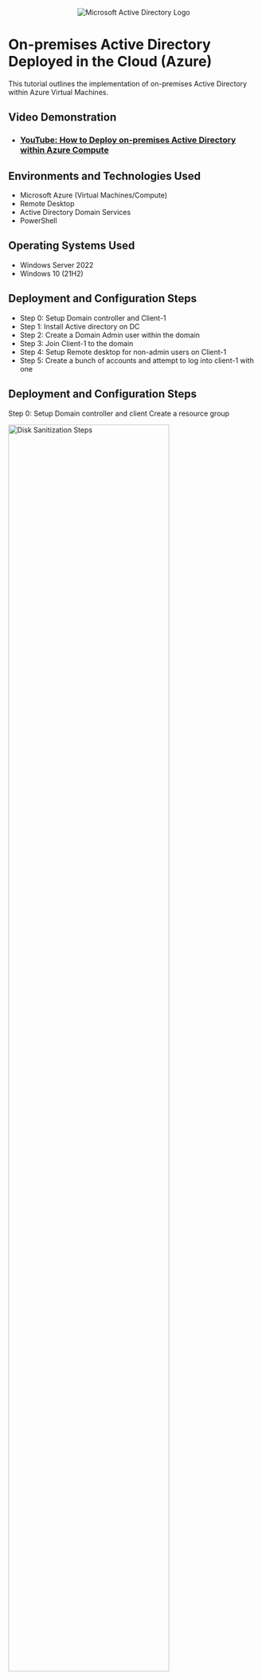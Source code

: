<p align="center">
<img src="https://i.imgur.com/pU5A58S.png" alt="Microsoft Active Directory Logo"/>
</p>

<h1>On-premises Active Directory Deployed in the Cloud (Azure)</h1>
This tutorial outlines the implementation of on-premises Active Directory within Azure Virtual Machines.<br />


<h2>Video Demonstration</h2>

- ### [YouTube: How to Deploy on-premises Active Directory within Azure Compute](https://www.youtube.com)

<h2>Environments and Technologies Used</h2>

- Microsoft Azure (Virtual Machines/Compute)
- Remote Desktop
- Active Directory Domain Services
- PowerShell

<h2>Operating Systems Used </h2>

- Windows Server 2022
- Windows 10 (21H2)

<h2>Deployment and Configuration Steps</h2>

- Step 0: Setup Domain controller and Client-1
- Step 1: Install Active directory on DC
- Step 2: Create a Domain Admin user within the domain
- Step 3: Join Client-1 to the domain
- Step 4: Setup Remote desktop for non-admin users on Client-1
- Step 5: Create a bunch of accounts and attempt to log into client-1 with one

<h2>Deployment and Configuration Steps</h2>
Step 0: Setup Domain controller and client
Create a resource group
<p>
<img src="https://i.imgur.com/ssQA9XK.png" height="80%" width="80%" alt="Disk Sanitization Steps"/>
</p>
<p>
Doesn't matter what you name it. I'm naming this one Active-Directory for the sake of the project.
</p>
<br />
Create a Virtual Network
<p>
<img src="https://i.imgur.com/uJayJdD.png" height="80%" width="80%" alt="Disk Sanitization Steps"/>
</p>
<p>
</p>
<br />
Create a Virtual Machine (You may want to name it dc-1). Make sure when choosing the image you choose "Windows server 2022"
<p>
<img src="https://i.imgur.com/XEEV5Lp.png" height="80%" width="80%" alt="Disk Sanitization Steps"/>
</p>
<p>
You may want to name it dc-1. Make sure when choosing the image you choose "Windows server 2022"
</p>
<br />

Once the VM is done being made (you'll get a notification when its done), set the domain controller to have a static IP address.

<p>
<img src="https://i.imgur.com/eVzgBSG.png" height="80%" width="80%" alt="Disk Sanitization Steps"/>
</p>
<p>
</p>
<br />

<p>
<img src="https://i.imgur.com/bI5fdVV.png" height="80%" width="80%" alt="Disk Sanitization Steps"/>
</p>
<p>
</p>
<br />



<p>
<img src="https://i.imgur.com/Yk3pPJ0.png" height="80%" width="80%" alt="Disk Sanitization Steps"/>
</p>
<p>

</p>
<br />



<p>
<img src="https://i.imgur.com/Pbos67O.png" height="80%" width="80%" alt="Disk Sanitization Steps"/>
</p>
<p>
We do this because our DC is going to act as a DNS. Note the private IP address because we'll need this in a sec.
</p>
<br />

Once the VM is finished log into it and disable windows firewall.

<p>
<img src="https://i.imgur.com/slDrTuS.png" height="80%" width="80%" alt="Disk Sanitization Steps"/>
</p>
<p>
</p>
<br />



<p>
<img src="https://i.imgur.com/lyGLfSj.png" height="45%" width="45%" alt="Disk Sanitization Steps"/>
</p>
<p>
</p>
<br />



<p>
<img src="https://i.imgur.com/EEE8ACo.png" height="45%" width="45%" alt="Disk Sanitization Steps"/>
</p>
<p>
</p>
<br />



<p>
<img src="https://i.imgur.com/0NvtaDl.png" height="80%" width="80%" alt="Disk Sanitization Steps"/>
</p>
<p>
</p>
<br />



<p>
<img src="https://i.imgur.com/ZkWnn6E.png" height="80%" width="80%" alt="Disk Sanitization Steps"/>
</p>
<p>
</p>
<br />

Setup Client-1

<p>
<img src="https://i.imgur.com/XEEV5Lp.png" height="80%" width="80%" alt="Disk Sanitization Steps"/>
</p>
<p>
Use a windows 10 image and make sure its in the same region as DC.
</p>
<br />



After Client-1 is setup change its dns settings to DC-1 private ip address.

<p>
<img src="https://i.imgur.com/inM7Mmy.png" height="80%" width="80%" alt="Disk Sanitization Steps"/>
</p>
<p>
</p>
<br />



<p>
<img src="https://i.imgur.com/jVqUSq9.png" height="80%" width="80%" alt="Disk Sanitization Steps"/>
</p>
<p>
</p>
<br />



<p>
<img src="https://i.imgur.com/lvkpcpK.png" height="80%" width="80%" alt="Disk Sanitization Steps"/>
</p>
<p>
</p>
<br />



<p>
<img src="https://i.imgur.com/jVqUSq9.png" height="80%" width="80%" alt="Disk Sanitization Steps"/>
</p>
<p>
</p>
<br />



<p>
<img src="" height="80%" width="80%" alt="Disk Sanitization Steps"/>
</p>
<p>
</p>
<br />



<p>
<img src="https://i.imgur.com/PR6XPfC.png" height="80%" width="80%" alt="Disk Sanitization Steps"/>
</p>
<p>
</p>
<br />



<p>
<img src="https://i.imgur.com/uMMRAMo.png" height="80%" width="80%" alt="Disk Sanitization Steps"/>
</p>
<p>
Make sure you click save.
</p>
<br />

<p>
Open powershell as an admin and type "ipconfig /all"
</p>

<p>
<img src="https://i.imgur.com/3SJtooq.png" height="80%" width="80%" alt="Disk Sanitization Steps"/>
</p>
It should list the private IP of DC-1 for a DNS server.
<p>
</p>
<br />

Try to ping DC-1 private ip from client-1

<p>
<img src="https://i.imgur.com/bKijfLo.png" height="80%" width="80%" alt="Disk Sanitization Steps"/>
</p>
<p>
If the pings are successful then step 0 is finished.
</p>
<br />
<h2></h2>
Step 1: Installing Active Directory on DC
Inside Server Manager
<p>
<img src="https://i.imgur.com/4EGF7b3.png" height="80%" width="80%" alt="Disk Sanitization Steps"/>
</p>
<p>
</p>
<br />



<p>
<img src="https://i.imgur.com/LsEdtrN.png" height="80%" width="80%" alt="Disk Sanitization Steps"/>
</p>
<p>
Select "Next" at the bottom until you get to the "Sever Roles" page
</p>
<br />



<p>
<img src="https://i.imgur.com/54J5DCt.png" height="80%" width="80%" alt="Disk Sanitization Steps"/>
</p>
<p>

</p>
<br />



<p>
<img src="https://i.imgur.com/k7uYmy9.png" height="80%" width="80%" alt="Disk Sanitization Steps"/>
</p>
<p>

</p>
<br />




<p>
<img src="" height="80%" width="80%" alt="Disk Sanitization Steps"/>
</p>
<p>
Lorem ipsum dolor sit amet, consectetur adipiscing elit, sed do eiusmod tempor incididunt ut labore et dolore magna aliqua. Ut enim ad minim veniam, quis nostrud exercitation ullamco laboris nisi ut aliquip ex ea commodo consequat. Duis aute irure dolor in reprehenderit in voluptate velit esse cillum dolore eu fugiat nulla pariatur.
</p>
<br />




<p>
<img src="" height="80%" width="80%" alt="Disk Sanitization Steps"/>
</p>
<p>
Lorem ipsum dolor sit amet, consectetur adipiscing elit, sed do eiusmod tempor incididunt ut labore et dolore magna aliqua. Ut enim ad minim veniam, quis nostrud exercitation ullamco laboris nisi ut aliquip ex ea commodo consequat. Duis aute irure dolor in reprehenderit in voluptate velit esse cillum dolore eu fugiat nulla pariatur.
</p>
<br />




<p>
<img src="" height="80%" width="80%" alt="Disk Sanitization Steps"/>
</p>
<p>
Lorem ipsum dolor sit amet, consectetur adipiscing elit, sed do eiusmod tempor incididunt ut labore et dolore magna aliqua. Ut enim ad minim veniam, quis nostrud exercitation ullamco laboris nisi ut aliquip ex ea commodo consequat. Duis aute irure dolor in reprehenderit in voluptate velit esse cillum dolore eu fugiat nulla pariatur.
</p>
<br />




<p>
<img src="" height="80%" width="80%" alt="Disk Sanitization Steps"/>
</p>
<p>
Lorem ipsum dolor sit amet, consectetur adipiscing elit, sed do eiusmod tempor incididunt ut labore et dolore magna aliqua. Ut enim ad minim veniam, quis nostrud exercitation ullamco laboris nisi ut aliquip ex ea commodo consequat. Duis aute irure dolor in reprehenderit in voluptate velit esse cillum dolore eu fugiat nulla pariatur.
</p>
<br />




<p>
<img src="" height="80%" width="80%" alt="Disk Sanitization Steps"/>
</p>
<p>
Lorem ipsum dolor sit amet, consectetur adipiscing elit, sed do eiusmod tempor incididunt ut labore et dolore magna aliqua. Ut enim ad minim veniam, quis nostrud exercitation ullamco laboris nisi ut aliquip ex ea commodo consequat. Duis aute irure dolor in reprehenderit in voluptate velit esse cillum dolore eu fugiat nulla pariatur.
</p>
<br />




<p>
<img src="" height="80%" width="80%" alt="Disk Sanitization Steps"/>
</p>
<p>
Lorem ipsum dolor sit amet, consectetur adipiscing elit, sed do eiusmod tempor incididunt ut labore et dolore magna aliqua. Ut enim ad minim veniam, quis nostrud exercitation ullamco laboris nisi ut aliquip ex ea commodo consequat. Duis aute irure dolor in reprehenderit in voluptate velit esse cillum dolore eu fugiat nulla pariatur.
</p>
<br />




<p>
<img src="" height="80%" width="80%" alt="Disk Sanitization Steps"/>
</p>
<p>
Lorem ipsum dolor sit amet, consectetur adipiscing elit, sed do eiusmod tempor incididunt ut labore et dolore magna aliqua. Ut enim ad minim veniam, quis nostrud exercitation ullamco laboris nisi ut aliquip ex ea commodo consequat. Duis aute irure dolor in reprehenderit in voluptate velit esse cillum dolore eu fugiat nulla pariatur.
</p>
<br />




<p>
<img src="" height="80%" width="80%" alt="Disk Sanitization Steps"/>
</p>
<p>
Lorem ipsum dolor sit amet, consectetur adipiscing elit, sed do eiusmod tempor incididunt ut labore et dolore magna aliqua. Ut enim ad minim veniam, quis nostrud exercitation ullamco laboris nisi ut aliquip ex ea commodo consequat. Duis aute irure dolor in reprehenderit in voluptate velit esse cillum dolore eu fugiat nulla pariatur.
</p>
<br />




<p>
<img src="" height="80%" width="80%" alt="Disk Sanitization Steps"/>
</p>
<p>
Lorem ipsum dolor sit amet, consectetur adipiscing elit, sed do eiusmod tempor incididunt ut labore et dolore magna aliqua. Ut enim ad minim veniam, quis nostrud exercitation ullamco laboris nisi ut aliquip ex ea commodo consequat. Duis aute irure dolor in reprehenderit in voluptate velit esse cillum dolore eu fugiat nulla pariatur.
</p>
<br />




<p>
<img src="" height="80%" width="80%" alt="Disk Sanitization Steps"/>
</p>
<p>
Lorem ipsum dolor sit amet, consectetur adipiscing elit, sed do eiusmod tempor incididunt ut labore et dolore magna aliqua. Ut enim ad minim veniam, quis nostrud exercitation ullamco laboris nisi ut aliquip ex ea commodo consequat. Duis aute irure dolor in reprehenderit in voluptate velit esse cillum dolore eu fugiat nulla pariatur.
</p>
<br />




<p>
<img src="" height="80%" width="80%" alt="Disk Sanitization Steps"/>
</p>
<p>
Lorem ipsum dolor sit amet, consectetur adipiscing elit, sed do eiusmod tempor incididunt ut labore et dolore magna aliqua. Ut enim ad minim veniam, quis nostrud exercitation ullamco laboris nisi ut aliquip ex ea commodo consequat. Duis aute irure dolor in reprehenderit in voluptate velit esse cillum dolore eu fugiat nulla pariatur.
</p>
<br />




<p>
<img src="" height="80%" width="80%" alt="Disk Sanitization Steps"/>
</p>
<p>
Lorem ipsum dolor sit amet, consectetur adipiscing elit, sed do eiusmod tempor incididunt ut labore et dolore magna aliqua. Ut enim ad minim veniam, quis nostrud exercitation ullamco laboris nisi ut aliquip ex ea commodo consequat. Duis aute irure dolor in reprehenderit in voluptate velit esse cillum dolore eu fugiat nulla pariatur.
</p>
<br />




<p>
<img src="" height="80%" width="80%" alt="Disk Sanitization Steps"/>
</p>
<p>
Lorem ipsum dolor sit amet, consectetur adipiscing elit, sed do eiusmod tempor incididunt ut labore et dolore magna aliqua. Ut enim ad minim veniam, quis nostrud exercitation ullamco laboris nisi ut aliquip ex ea commodo consequat. Duis aute irure dolor in reprehenderit in voluptate velit esse cillum dolore eu fugiat nulla pariatur.
</p>
<br />




<p>
<img src="" height="80%" width="80%" alt="Disk Sanitization Steps"/>
</p>
<p>
Lorem ipsum dolor sit amet, consectetur adipiscing elit, sed do eiusmod tempor incididunt ut labore et dolore magna aliqua. Ut enim ad minim veniam, quis nostrud exercitation ullamco laboris nisi ut aliquip ex ea commodo consequat. Duis aute irure dolor in reprehenderit in voluptate velit esse cillum dolore eu fugiat nulla pariatur.
</p>
<br />




<p>
<img src="" height="80%" width="80%" alt="Disk Sanitization Steps"/>
</p>
<p>
Lorem ipsum dolor sit amet, consectetur adipiscing elit, sed do eiusmod tempor incididunt ut labore et dolore magna aliqua. Ut enim ad minim veniam, quis nostrud exercitation ullamco laboris nisi ut aliquip ex ea commodo consequat. Duis aute irure dolor in reprehenderit in voluptate velit esse cillum dolore eu fugiat nulla pariatur.
</p>
<br />




<p>
<img src="" height="80%" width="80%" alt="Disk Sanitization Steps"/>
</p>
<p>
Lorem ipsum dolor sit amet, consectetur adipiscing elit, sed do eiusmod tempor incididunt ut labore et dolore magna aliqua. Ut enim ad minim veniam, quis nostrud exercitation ullamco laboris nisi ut aliquip ex ea commodo consequat. Duis aute irure dolor in reprehenderit in voluptate velit esse cillum dolore eu fugiat nulla pariatur.
</p>
<br />




<p>
<img src="" height="80%" width="80%" alt="Disk Sanitization Steps"/>
</p>
<p>
Lorem ipsum dolor sit amet, consectetur adipiscing elit, sed do eiusmod tempor incididunt ut labore et dolore magna aliqua. Ut enim ad minim veniam, quis nostrud exercitation ullamco laboris nisi ut aliquip ex ea commodo consequat. Duis aute irure dolor in reprehenderit in voluptate velit esse cillum dolore eu fugiat nulla pariatur.
</p>
<br />




